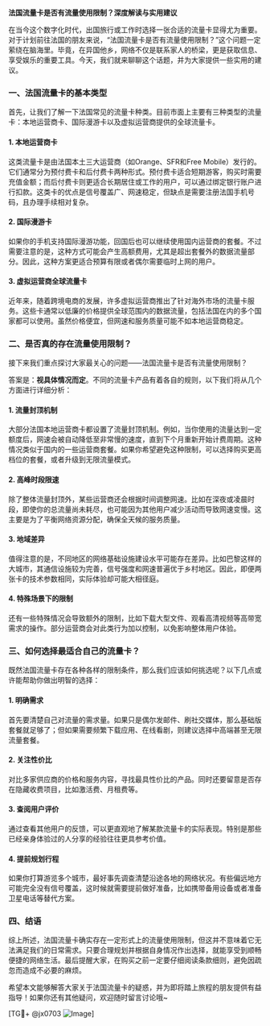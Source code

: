 **法国流量卡是否有流量使用限制？深度解读与实用建议**

在当今这个数字化时代，出国旅行或工作时选择一张合适的流量卡显得尤为重要。对于计划前往法国的朋友来说，“法国流量卡是否有流量使用限制？”这个问题一定萦绕在脑海里。毕竟，在异国他乡，网络不仅是联系家人的桥梁，更是获取信息、享受娱乐的重要工具。今天，我们就来聊聊这个话题，并为大家提供一些实用的建议。

### 一、法国流量卡的基本类型

首先，让我们了解一下法国常见的流量卡种类。目前市面上主要有三种类型的流量卡：本地运营商卡、国际漫游卡以及虚拟运营商提供的全球流量卡。

#### 1. **本地运营商卡**
这类流量卡是由法国本土三大运营商（如Orange、SFR和Free Mobile）发行的。它们通常分为预付费卡和后付费卡两种形式。预付费卡适合短期游客，购买时需要充值金额；而后付费卡则更适合长期居住或工作的用户，可以通过绑定银行账户进行扣款。这类卡的优点是信号覆盖广、网速稳定，但缺点是需要注册法国手机号码，且办理手续相对复杂。

#### 2. **国际漫游卡**
如果你的手机支持国际漫游功能，回国后也可以继续使用国内运营商的套餐。不过需要注意的是，这种方式可能会产生高额费用，尤其是超出套餐外的数据流量部分。因此，这种方案更适合预算有限或者偶尔需要临时上网的用户。

#### 3. **虚拟运营商全球流量卡**
近年来，随着跨境电商的发展，许多虚拟运营商推出了针对海外市场的流量卡服务。这些卡通常以低廉的价格提供全球范围内的数据流量，包括法国在内的多个国家都可以使用。虽然价格便宜，但网速和服务质量可能不如本地运营商稳定。

### 二、是否真的存在流量使用限制？

接下来我们重点探讨大家最关心的问题——法国流量卡是否有流量使用限制？

答案是：**视具体情况而定**。不同的流量卡产品有着各自的规则，以下我们将从几个方面进行详细分析：

#### 1. **流量封顶机制**
大部分法国本地运营商卡都设置了流量封顶机制。例如，当你使用的流量达到一定额度后，网速会被自动降低至非常慢的速度，直到下个月重新开始计费周期。这种情况类似于国内的一些运营商套餐。如果你希望避免这种限制，可以选择购买更高档位的套餐，或者升级到无限流量模式。

#### 2. **高峰时段限速**
除了整体流量封顶外，某些运营商还会根据时间调整网速。比如在深夜或凌晨时段，即使你的总流量尚未耗尽，也可能因为其他用户减少活动而导致网速变慢。这主要是为了平衡网络资源分配，确保全天候的服务质量。

#### 3. **地域差异**
值得注意的是，不同地区的网络基础设施建设水平可能存在差异。比如巴黎这样的大城市，其通信设施较为完善，信号强度和网速普遍优于乡村地区。因此，即便两张卡的技术参数相同，实际体验却可能大相径庭。

#### 4. **特殊场景下的限制**
还有一些特殊情况会导致额外的限制，比如下载大型文件、观看高清视频等高带宽需求的操作。部分运营商会对此类行为加以控制，以免影响整体用户体验。

### 三、如何选择最适合自己的流量卡？

既然法国流量卡存在各种各样的限制条件，那么我们应该如何挑选呢？以下几点或许能帮助你做出明智的选择：

#### 1. 明确需求
首先要清楚自己对流量的需求量。如果只是偶尔发邮件、刷社交媒体，那么基础版套餐就足够了；但如果需要频繁下载应用、在线看剧，则建议选择中高端甚至无限流量套餐。

#### 2. 关注性价比
对比多家供应商的价格和服务内容，寻找最具性价比的产品。同时还要留意是否存在隐藏收费项目，比如激活费、月租费等。

#### 3. 查阅用户评价
通过查看其他用户的反馈，可以更直观地了解某款流量卡的实际表现。特别是那些已经亲身体验过的人分享的经验往往更具参考价值。

#### 4. 提前规划行程
如果你打算游览多个城市，最好事先调查清楚沿途各地的网络状况。有些偏远地方可能完全没有信号覆盖，这时候就需要提前做好准备，比如携带备用设备或者准备卫星电话等替代方案。

### 四、结语

综上所述，法国流量卡确实存在一定形式上的流量使用限制，但这并不意味着它无法满足我们的日常需求。只要合理规划并根据自身情况作出选择，就能享受到顺畅便捷的网络生活。最后提醒大家，在购买之前一定要仔细阅读条款细则，避免因疏忽而造成不必要的麻烦。

希望本文能够解答大家关于法国流量卡的疑惑，并为即将踏上旅程的朋友提供有益指导！如果你还有其他疑问，欢迎随时留言讨论哦~

[TG💪+ @jx0703 ![Image](https://github.com/user-attachments/assets/dbca1d08-cadb-493c-b0ec-ad6f7a83f270)]